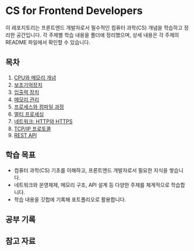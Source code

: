 # CS for Frontend Developers

이 레포지토리는 프론트엔드 개발자로서 필수적인 컴퓨터 과학(CS) 개념을 학습하고 정리한 공간입니다. 각 주제별 학습 내용을 폴더에 정리했으며, 상세 내용은 각 주제의 README 파일에서 확인할 수 있습니다.

## 목차

1. [CPU와 메모리 개념](./CPU_and_Memory/README.md)
2. [보조기억장치](./Storage/README.md)
3. [입출력 장치](./I_O_Devices/README.md)
4. [메모리 관리](./Memory_Management/README.md)
5. [프로세스와 컴파일 과정](./Process_and_Compilation/README.md)
6. [멀티 프로세싱](./Multithreading/README.md)
7. [네트워크: HTTP와 HTTPS](./Network/README.md)
8. [TCP/IP 프로토콜](./TCP_IP/README.md)
9. [REST API](./REST_API/README.md)

## 학습 목표

- 컴퓨터 과학(CS) 기초를 이해하고, 프론트엔드 개발자로서 필요한 지식을 쌓습니다.
- 네트워크와 운영체제, 메모리 구조, API 설계 등 다양한 주제를 체계적으로 학습합니다.
- 학습 내용을 깃헙에 기록해 포트폴리오로 활용합니다.

## 공부 기록

## 참고 자료
